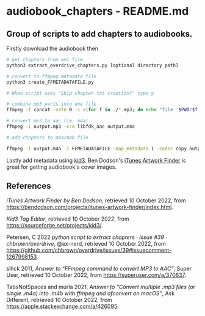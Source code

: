 # audiobook_chapters - README.md

## Group of scripts to add chapters to audiobooks.

Firstly download the audiobook then

```bash
# get chapters from xml file
python3 extract_overdrive_chapters.py [optional directory path]

# convert to ffmpeg metadata file
python3 create_FFMETADATAFILE.py

# When script asks 'Skip chapter.txt creation?' type y 

# combine mp3 parts into one file
ffmpeg -f concat -safe 0 -i <(for f in ./*.mp3; do echo "file '$PWD/$f'"; done) -c copy output.mp3

# convert mp3 to aac (ie. m4a)
ffmpeg -i output.mp3 -c:a libfdk_aac output.m4a

# add chapters to m4a/m4b file

ffmpeg -i output.m4a -i FFMETADATAFILE -map_metadata 1 -codec copy output.m4b
```

Lastly add metadata using [kid3](https://sourceforge.net/projects/kid3/). Ben Dodson's [iTunes Artwork Finder](https://bendodson.com/projects/itunes-artwork-finder/index.html) is great for getting audiobook's cover images.

## References

*iTunes Artwork Finder by Ben Dodson*, retrieved 10 October 2022, from <https://bendodson.com/projects/itunes-artwork-finder/index.html>.

*Kid3 Tag Editor*, retrieved 10 October 2022, from <https://sourceforge.net/projects/kid3/>.

Petersen, C 2022 *python script to extract chapters · Issue #39 · chbrown/overdrive*, @ex-nerd, retrieved 10 October 2022, from <https://github.com/chbrown/overdrive/issues/39#issuecomment-1267998153>.

slhck 2011, *Answer to “FFmpeg command to convert MP3 to AAC”*, Super User, retrieved 10 October 2022, from <https://superuser.com/a/370637>.

TabsNotSpaces and murla 2021, *Answer to “Convert multiple .mp3 files (or single .m4a) into .m4b with ffmpeg and afconvert on macOS”*, Ask Different, retrieved 10 October 2022, from <https://apple.stackexchange.com/a/426095>.

